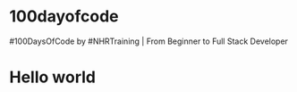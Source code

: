# 100dayofcode
#100DaysOfCode by #NHRTraining | From Beginner to Full Stack Developer

# Hello world